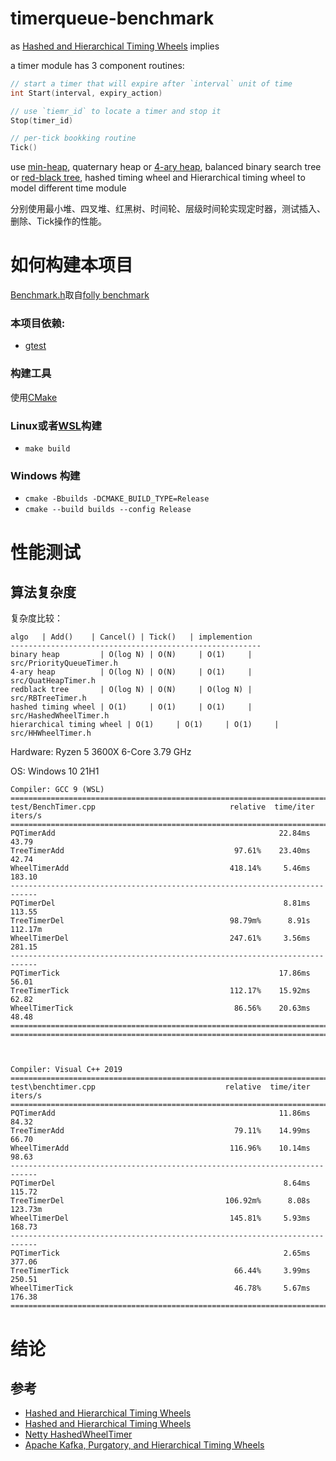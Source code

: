 # timerqueue-benchmark

as [Hashed and Hierarchical Timing Wheels](http://www.cs.columbia.edu/~nahum/w6998/papers/sosp87-timing-wheels.pdf) implies

a timer module has 3 component routines:

``` C++
// start a timer that will expire after `interval` unit of time
int Start(interval, expiry_action)

// use `tiemr_id` to locate a timer and stop it
Stop(timer_id)

// per-tick bookking routine
Tick()
```

use [min-heap](https://en.wikipedia.org/wiki/Heap_(data_structure)), quaternary heap or [4-ary heap](https://en.wikipedia.org/wiki/D-ary_heap), balanced binary search tree or [red-black tree](https://en.wikipedia.org/wiki/Red-black_tree), hashed timing wheel 
and Hierarchical timing wheel to model different time module 

分别使用最小堆、四叉堆、红黑树、时间轮、层级时间轮实现定时器，测试插入、删除、Tick操作的性能。


# 如何构建本项目

[Benchmark.h](src/Benchmark.h)取自[folly benchmark](https://github.com/facebook/folly/blob/master/folly/docs/Benchmark.md)

### 本项目依赖:

* [gtest](https://github.com/google/googletest)

### 构建工具

使用[CMake](https://cmake.org/download/)


### Linux或者[WSL](https://docs.microsoft.com/en-us/windows/wsl/install)构建

* `make build`

### Windows 构建

* `cmake -Bbuilds -DCMAKE_BUILD_TYPE=Release`
* `cmake --build builds --config Release`



# 性能测试

## 算法复杂度

复杂度比较：

```
algo   | Add()    | Cancel() | Tick()   | implemention
--------------------------------------------------------
binary heap         | O(log N) | O(N)     | O(1)     | src/PriorityQueueTimer.h
4-ary heap          | O(log N) | O(N)     | O(1)     | src/QuatHeapTimer.h
redblack tree       | O(log N) | O(N)     | O(log N) | src/RBTreeTimer.h
hashed timing wheel | O(1)     | O(1)     | O(1)     | src/HashedWheelTimer.h
hierarchical timing wheel | O(1)     | O(1)     | O(1)     | src/HHWheelTimer.h
```


Hardware: Ryzen 5 3600X 6-Core 3.79 GHz

OS: Windows 10 21H1



```
Compiler: GCC 9 (WSL)
============================================================================
test/BenchTimer.cpp                              relative  time/iter  iters/s
============================================================================
PQTimerAdd                                                  22.84ms    43.79
TreeTimerAdd                                      97.61%    23.40ms    42.74
WheelTimerAdd                                    418.14%     5.46ms   183.10
----------------------------------------------------------------------------
PQTimerDel                                                   8.81ms   113.55
TreeTimerDel                                     98.79m%      8.91s  112.17m
WheelTimerDel                                    247.61%     3.56ms   281.15
----------------------------------------------------------------------------
PQTimerTick                                                 17.86ms    56.01
TreeTimerTick                                    112.17%    15.92ms    62.82
WheelTimerTick                                    86.56%    20.63ms    48.48
============================================================================
============================================================================



```

```
Compiler: Visual C++ 2019 
============================================================================
test\benchtimer.cpp                             relative  time/iter  iters/s
============================================================================
PQTimerAdd                                                  11.86ms    84.32
TreeTimerAdd                                      79.11%    14.99ms    66.70
WheelTimerAdd                                    116.96%    10.14ms    98.63
----------------------------------------------------------------------------
PQTimerDel                                                   8.64ms   115.72
TreeTimerDel                                    106.92m%      8.08s  123.73m
WheelTimerDel                                    145.81%     5.93ms   168.73
----------------------------------------------------------------------------
PQTimerTick                                                  2.65ms   377.06
TreeTimerTick                                     66.44%     3.99ms   250.51
WheelTimerTick                                    46.78%     5.67ms   176.38
============================================================================
```


# 结论




## 参考

* [Hashed and Hierarchical Timing Wheels](https://paulcavallaro.com/blog/hashed-and-hierarchical-timing-wheels/)
* [Hashed and Hierarchical Timing Wheels](http://www.cs.columbia.edu/~nahum/w6998/papers/sosp87-timing-wheels.pdf)
* [Netty HashedWheelTimer](https://github.com/netty/netty/blob/4.1/common/src/main/java/io/netty/util/HashedWheelTimer.java)
* [Apache Kafka, Purgatory, and Hierarchical Timing Wheels](https://www.confluent.io/blog/apache-kafka-purgatory-hierarchical-timing-wheels/s)


